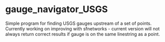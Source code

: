# gauge_navigator_USGS
Simple program for finding USGS gauges upstream of a set of points. Currently working on improving with sfnetworks - current version will not always return correct results if gauge is on the same linestring as a point.
